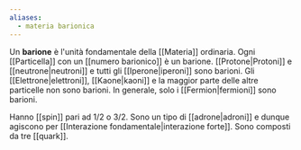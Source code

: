 ```yaml
---
aliases:
  - materia barionica
---
```

Un **barione** è l'unità fondamentale della [[Materia]] ordinaria. Ogni [[Particella]] con un [[numero barionico]] è un barione. [[Protone|Protoni]] e [[neutrone|neutroni]] e tutti gli [[Iperone|iperoni]] sono barioni. Gli [[Elettrone|elettroni]], [[Kaone|kaoni]] e la maggior parte delle altre particelle non sono barioni. In generale, solo i [[Fermion|fermioni]] sono barioni.

Hanno [[spin]] pari ad $1/2$ o $3/2$. Sono un tipo di [[adrone|adroni]] e dunque agiscono per [[Interazione fondamentale|interazione forte]]. Sono composti da tre [[quark]].